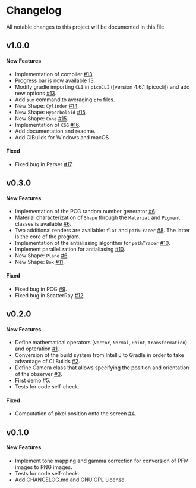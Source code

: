 # Changelog
All notable changes to this project will be documented in this file.
## v1.0.0
#### New Features
- Implementation of compiler [#13](https://github.com/matteopicciolini/ray_tracing/pull/13).
- Progress bar is now available [13](https://github.com/matteopicciolini/ray_tracing/pull/13).
- Modify gradle importing `CLI` in `picoCLI` ([version 4.6.1][picocli]) and add new options [#13](https://github.com/matteopicciolini/ray_tracing/pull/13).
- Add `sum` command to averaging `pfm` files.
- New Shape: `Cylinder` [#14](https://github.com/matteopicciolini/ray_tracing/pull/14).
- New Shape: `Hyperboloid` [#15](https://github.com/matteopicciolini/ray_tracing/pull/15).
- New Shape: `Cone` [#15](https://github.com/matteopicciolini/ray_tracing/pull/15).
- Implementation of `CSG` [#16](https://github.com/matteopicciolini/ray_tracing/pull/16).
- Add documentation and readme.
- Add CIBuilds for Windows and macOS.

#### Fixed
- Fixed bug in Parser [#17](https://github.com/matteopicciolini/ray_tracing/issues/17).

## v0.3.0
#### New Features
- Implementation of the PCG random number generator [#6](https://github.com/matteopicciolini/ray_tracing/pull/6).
- Material characterization of `Shape` through the `Material` and `Pigment` classes is available [#6](https://github.com/matteopicciolini/ray_tracing/pull/6).
- Two additional renders are available: `flat` and `pathTracer` [#8](https://github.com/matteopicciolini/ray_tracing/pull/8). The latter is the core of the program. 
- Implementation of the antialiasing algorithm for `pathTracer` [#10](https://github.com/matteopicciolini/ray_tracing/pull/10).
- Implement parallelization for antialiasing [#10](https://github.com/matteopicciolini/ray_tracing/pull/10).
- New Shape: `Plane` [#6](https://github.com/matteopicciolini/ray_tracing/pull/6).
- New Shape: `Box` [#11](https://github.com/matteopicciolini/ray_tracing/pull/11).

#### Fixed
- Fixed bug in PCG [#9](https://github.com/matteopicciolini/ray_tracing/issues/9).
- Fixed bug in ScatterRay [#12](https://github.com/matteopicciolini/ray_tracing/issues/12).

## v0.2.0
#### New Features
- Define mathematical operators (`Vector`, `Normal`, `Point`, `transformation`) and opteration [#1](https://github.com/matteopicciolini/ray_tracing/pull/1).
- Conversion of the build system from IntelliJ to Gradle in order to take advantage of CI Builds [#2](https://github.com/matteopicciolini/ray_tracing/pull/2).
- Define Camera class that allows specifying the position and orientation of the observer [#3](https://github.com/matteopicciolini/ray_tracing/pull/3).
- First demo [#5](https://github.com/matteopicciolini/ray_tracing/pull/5).
- Tests for code self-check.

#### Fixed
- Computation of pixel position onto the screen [#4](https://github.com/matteopicciolini/ray_tracing/pull/4).

## v0.1.0
#### New Features
- Implement tone mapping and gamma correction for conversion of PFM images to PNG images.
- Tests for code self-check.
- Add CHANGELOG.md and GNU GPL License.


